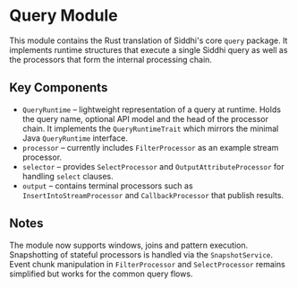# Query Module

This module contains the Rust translation of Siddhi's core `query` package.  It implements
runtime structures that execute a single Siddhi query as well as the processors that
form the internal processing chain.

## Key Components

* `QueryRuntime` – lightweight representation of a query at runtime.  Holds the query
  name, optional API model and the head of the processor chain.  It implements the
  `QueryRuntimeTrait` which mirrors the minimal Java `QueryRuntime` interface.
* `processor` – currently includes `FilterProcessor` as an example stream processor.
* `selector` – provides `SelectProcessor` and `OutputAttributeProcessor` for handling
  `select` clauses.
* `output` – contains terminal processors such as `InsertIntoStreamProcessor` and
  `CallbackProcessor` that publish results.

## Notes

The module now supports windows, joins and pattern execution.  Snapshotting of
stateful processors is handled via the `SnapshotService`.  Event chunk
manipulation in `FilterProcessor` and `SelectProcessor` remains simplified but
works for the common query flows.

